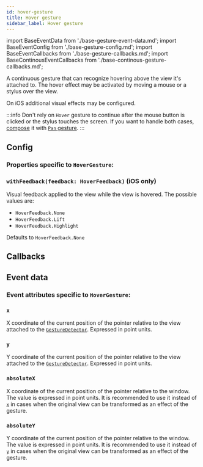 ```yaml
---
id: hover-gesture
title: Hover gesture
sidebar_label: Hover gesture
---
```


import BaseEventData from './base-gesture-event-data.md';
import BaseEventConfig from './base-gesture-config.md';
import BaseEventCallbacks from './base-gesture-callbacks.md';
import BaseContinousEventCallbacks from './base-continous-gesture-callbacks.md';

A continuous gesture that can recognize hovering above the view it's attached to. The hover effect may be activated by moving a mouse or a stylus over the view.

On iOS additional visual effects may be configured.

:::info
Don't rely on `Hover` gesture to continue after the mouse button is clicked or the stylus touches the screen. If you want to handle both cases, [compose](../../gesture-composition.md) it with [`Pan` gesture](./pan-gesture.md).
:::

## Config

### Properties specific to `HoverGesture`:

### `withFeedback(feedback: HoverFeedback)` (iOS only)

Visual feedback applied to the view while the view is hovered. The possible values are:

- `HoverFeedback.None`
- `HoverFeedback.Lift`
- `HoverFeedback.Highlight`

Defaults to `HoverFeedback.None`

<BaseEventConfig />

## Callbacks

<BaseEventCallbacks />
<BaseContinousEventCallbacks />

## Event data

### Event attributes specific to `HoverGesture`:

### `x`

X coordinate of the current position of the pointer relative to the view attached to the [`GestureDetector`](./gesture-detector.md). Expressed in point units.

### `y`

Y coordinate of the current position of the pointer relative to the view attached to the [`GestureDetector`](./gesture-detector.md). Expressed in point units.

### `absoluteX`

X coordinate of the current position of the pointer relative to the window. The value is expressed in point units. It is recommended to use it instead of [`x`](#x) in cases when the original view can be transformed as an effect of the gesture.

### `absoluteY`

Y coordinate of the current position of the pointer relative to the window. The value is expressed in point units. It is recommended to use it instead of [`y`](#y) in cases when the original view can be transformed as an effect of the gesture.

<BaseEventData />

